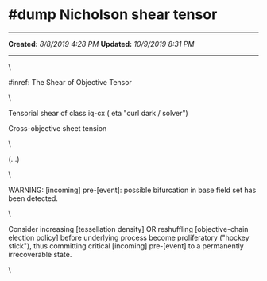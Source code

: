 \#dump Nicholson shear tensor
=============================

  -------------- ---------------------
  **Created:**   *8/8/2019 4:28 PM*
  **Updated:**   *10/9/2019 8:31 PM*
  -------------- ---------------------

\

\#inref: The Shear of Objective Tensor

\

Tensorial shear of class iq-cx ( eta "curl dark / solver")

Cross-objective sheet tension

\

(\...)

\

WARNING: \[incoming\] pre-\[event\]: possible bifurcation in base field
set has been detected.

\

Consider increasing \[tessellation density\] OR reshuffling
\[objective-chain election policy\] before underlying process become
proliferatory (\"hockey stick\"), thus committing critical \[incoming\]
pre-\[event\] to a permanently irrecoverable state.

\

 

